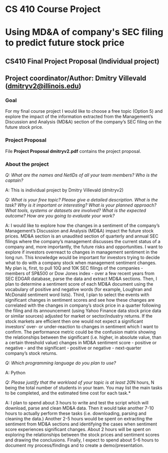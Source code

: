 # CS 410 Course Project

# Using MD&A of company's SEC filing to predict future stock price
## CS410 Final Project Proposal (Individual project)
## Project coordinator/Author: Dmitry Villevald (dmitryv2@illinois.edu)

### Goal
For my final course project I would like to choose a free topic (Option 5) and explore the impact of the information extracted from the Management’s Discussion and Analysis (MD&A) section of the company’s SEC filing on the future stock price.

### Project Proposal
File **Project Proposal dmitryv2.pdf** contains the project proposal.

### About the project

*Q: What are the names and NetIDs of all your team members? Who is the captain?*

A: This is individual project by Dmitry Villevald (dmitryv2)

*Q: What is your free topic? Please give a detailed description. What is the task? Why is it important or interesting? What is your planned approach? What tools, systems or datasets are involved? What is the expected outcome? How are you going to evaluate your work?*

A: I would like to explore how the changes in a sentiment of the company’s Management’s Discussion and Analysis (MD&A) impact the future stock prices. MD&A section is an unaudited section of quarterly and annual SEC filings where the company’s management discusses the current status of a company and, more importantly, the future risks and opportunities. I want to explore if investors overreact to changes in management sentiment in the long run. This knowledge would be important for investors trying to decide what to do with a company stock when management sentiment changes.
My plan is, first, to pull 10Q and 10K SEC filings of the companies - members of SP&500 or Dow Jones index - over a few recent years from SEC EDGAR database, parse the data and extract MD&A sections. Then, I plan to determine a sentiment score of each MD&A document using the vocabulary of positive and negative words (for example, Loughran and McDonald sentiment word lists). Third, I plan to select the events with significant changes in sentiment scores and see how these changes are correlated with the changes in company’s stock price in a quarter following the filing and its announcement (using Yahoo Finance data stock price data or similar sources) adjusted for market or sector/industry returns. 
If the stock markets are efficient then one would not expect a significant investors’ over- or under-reaction to changes in sentiment which I want to confirm. The performance metric could be the confusion matrix showing the relationships between the significant (i.e. higher, in absolute value, than a certain threshold value) changes in MD&A sentiment score - positive or negative - and the significant - positive or negative - next-quarter company’s stock returns.      

*Q: Which programming language do you plan to use?*

A: Python

*Q: Please justify that the workload of your topic is at least 20*N hours, N being the total number of students in your team. You may list the main tasks to be completed, and the estimated time cost for each task.*

A: I plan to spend about 3 hours to write and test the script which will download, parse and clean MD&A data. Then it would take another 7-10 hours to actually perform these tasks (i.e. downloading, parsing and cleaning the data.) Another 2-5 hours would be spent on extracting the sentiment from MD&A sections and identifying the cases when sentiment score experiences significant changes. About 2 hours will be spent on exploring the relationships between the stock prices and sentiment scores and drawing the conclusions. Finally, I expect to spend about 5-6 hours to document my process/findings and to create a demo/presentation.
